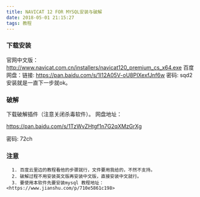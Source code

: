 ```yaml
---
title: NAVICAT 12 FOR MYSQL安装与破解
date: 2018-05-01 21:15:27
tags: 教程
---
```






### 下载安装

官网中文版：<http://www.navicat.com.cn/installers/navicat120_premium_cs_x64.exe>
百度网盘：链接: <https://pan.baidu.com/s/1I12A05V-oU8PIXexfJnf6w> 密码: sqd2
安装就是一直下一步就ok。

<!-- more -->

### 破解

下载破解插件（注意关闭杀毒软件）。
网盘地址：

https://pan.baidu.com/s/1TzWvZHtgf1n7G2qXMzGrXg

   密码: 72ch

### 注意

      1. 百度云里边的教程看他的步骤就行，文件要用我给的，不然不支持。
      2. 破解过程不用安装英文版再安装中文版，直接安装中文就行。
      3. 要使用本软件先要安装mysql 教程地址：<https://www.jianshu.com/p/710e5861c198>
